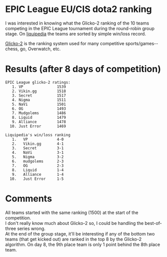 # EPIC League EU/CIS dota2 ranking

I was interested in knowing what the Glicko-2 ranking of the 10 teams competing in the EPIC League tournament during the round-robin group stage. On [liquipedia] the teams are sorted by simple win/loss record.  

[Glicko-2] is the ranking system used for many competitive sports/games--chess, go, Overwatch, etc. 

[liquipedia]: https://liquipedia.net/dota2/EPIC_League/2/Division_1
[Glicko-2]: https://en.wikipedia.org/wiki/Glicko_rating_system

# Results (after 8 days of competition)
```
EPIC League glicko-2 ratings:
   1. VP               1539
   2. Vikin.gg         1518
   3. Secret           1517
   4. Nigma            1511
   5. NaVi             1501
   6. OG               1493
   7. Mudgolems        1486
   8. Liquid           1479
   9. Alliance         1478
  10. Just Error       1469

Liquipedia's win/loss ranking
   1.	VP             4-0
   2.	Vikin.gg       4-1
   3.	Secret         3-1
   4.	NaVi           3-1
   5.	Nigma          3-2
   6.	mudgolems      2-3
   7.	OG             2-3
   8.	Liquid         1-4
   9.	Alliance       1-4
  10.	Just Error     1-5
```

# Comments

All teams started with the same ranking (1500) at the start of the competition.  
I don't really know much about Glicko-2 so, I could be handling the best-of-three series wrong.  
At the end of the group stage, it'll be interesting if any of the bottom two teams (that get kicked out) are ranked in the top 8 by the Glicko-2 algorithm. On day 8, the 9th place team is only 1 point behind the 8th place team.  
